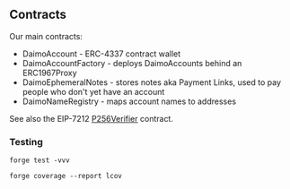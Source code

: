 ## Contracts

Our main contracts:

- DaimoAccount - ERC-4337 contract wallet
- DaimoAccountFactory - deploys DaimoAccounts behind an ERC1967Proxy
- DaimoEphemeralNotes - stores notes aka Payment Links, used to pay people who don't yet have an account
- DaimoNameRegistry - maps account names to addresses

See also the EIP-7212 [P256Verifier](https://github.com/daimo-eth/eip-7212) contract.

### Testing

```
forge test -vvv
```

```
forge coverage --report lcov
```
